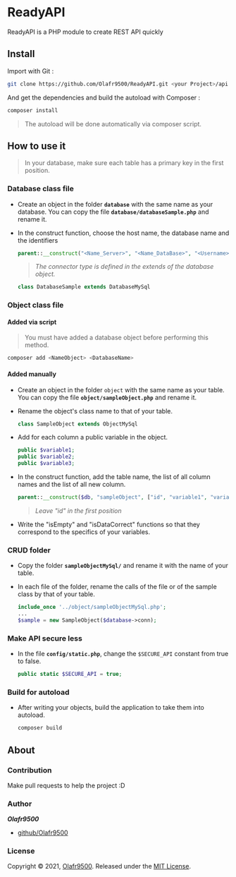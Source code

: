 # ReadyAPI

ReadyAPI is a PHP module to create REST API quickly

## Install

Import with Git :

```bash
git clone https://github.com/Olafr9500/ReadyAPI.git <your Project>/api
```

And get the dependencies and build the autoload with Composer :

```bash
composer install
```

> The autoload will be done automatically via composer script.

## How to use it

> In your database, make sure each table has a primary key in the first position.

### Database class file

- Create an object in the folder **`database`** with the same name as your database. You can copy the file **`database/databaseSample.php`** and rename it.

- In the construct function, choose the host name, the database name and the identifiers

  ```php
  parent::__construct("<Name_Server>", "<Name_DataBase>", "<Username>", "<Password>");
  ```
  
  > _The connector type is defined in the extends of the database object._
  
  ```php
  class DatabaseSample extends DatabaseMySql
  ```

### Object class file

#### Added via script

> You must have added a database object before performing this method.

```bash
composer add <NameObject> <DatabaseName>
```

#### Added manually

- Create an object in the folder `object` with the same name as your table. You can copy the file **`object/sampleObject.php`** and rename it.
- Rename the object's class name to that of your table.

  ```php
  class SampleObject extends ObjectMySql
  ```

- Add for each column a public variable in the object.

  ```php
  public $variable1;
  public $variable2;
  public $variable3;
  ```

- In the construct function, add the table name, the list of all column names and the list of all new column.

  ```php
  parent::__construct($db, "sampleObject", ["id", "variable1", "variable2", "variable3"], ["id", "variable1", "variable2", "variable3"]);
  ```

  > _Leave "id" in the first position_
- Write the "isEmpty" and "isDataCorrect" functions so that they correspond to the specifics of your variables.

### CRUD folder

- Copy the folder **`sampleObjectMySql/`** and rename it with the name of your table.
- In each file of the folder, rename the calls of the file or of the sample class by that of your table.

  ```php
  include_once '../object/sampleObjectMySql.php';
  ...
  $sample = new SampleObject($database->conn);
  ```

### Make API secure less

- In the file **`config/static.php`**, change the `$SECURE_API` constant from true to false.

  ```php
  public static $SECURE_API = true;
  ```

### Build for autoload

- After writing your objects, build the application to take them into autoload.

  ```bash
  composer build
  ```

## About

### Contribution

Make pull requests to help the project :D

### Author

**_Olafr9500_**

- [github/Olafr9500](https://github.com/Olafr9500)

### License

Copyright © 2021, [Olafr9500](https://github.com/Olafr9500).
Released under the [MIT License](LICENSE).

